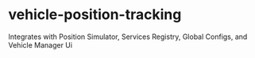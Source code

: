 # vehicle-position-tracking
Integrates with Position Simulator, Services Registry, Global Configs, and Vehicle Manager Ui 
